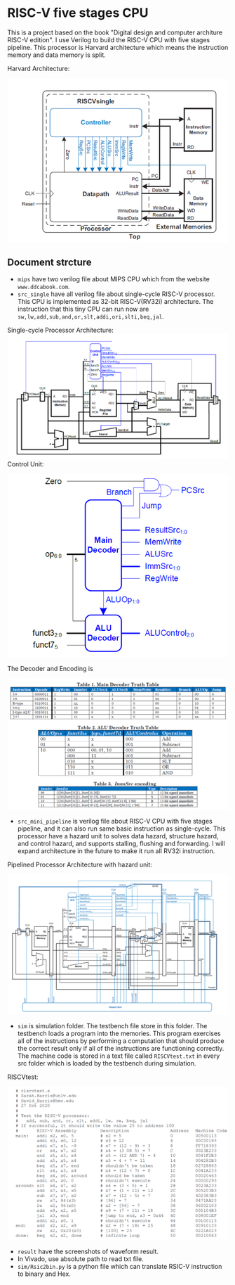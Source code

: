 # RISC-V five stages CPU
This is a project based on the book "Digital design and computer architure RISC-V edition".
I use Verilog to build the RISC-V CPU with five stages pipeline. This processor is Harvard architecture which means the instruction memory and data memory is split.

Harvard Architecture:

![Harvard Architecture](figure/archi.png)
## Document strcture
- `mips` have two verilog file about MIPS CPU which from the website `www.ddcabook.com`.
- `src_single` have all verilog file about single-cycle RISC-V processor. This CPU is implemented as 32-bit RISC-V(RV32i) architecture. The instruction that this tiny CPU can run now are `sw,lw,add,sub,and,or,slt,addi,ori,slti,beq,jal`.

Single-cycle Processor Architecture:
![Single-cycle Processor Architecture](figure/single_cycle.png)
Control Unit:

![Control Unit](figure/single_control.png)

The Decoder and Encoding is 

![Decoder and Encoding](figure/encoding.png)
- `src_mini_pipeline` is verilog file about RISC-V CPU with five stages pipeline, and it can also run same basic instruction as single-cycle. This processor have a hazard unit to solves data hazard, structure hazard, and control hazard, and supports stalling, flushing and forwarding. I will expand architecture in the future to make it run all RV32i instruction.

Pipelined Processor Architecture with hazard unit:

![Pipelined Processor Architecture with hazard unit](figure/pipelined_processor.png)
- `sim` is simulation folder. The testbench file store in this folder. The testbench loads a program into the memories. This program exercises all of the instructions by performing a computation that should produce the correct result only if all of the instructions are functioning correctly. The machine code is stored in a text file called `RISCVtest.txt` in every src folder which is loaded by the testbench during simulation.

RISCVtest:

![RISCVtest](figure/test.png)
- `result` have the screenshots of waveform result.
- In Vivado, use absolute path to read txt file.
- `sim/Rsic2bin.py` is a python file which can translate RSIC-V instruction to binary and Hex.